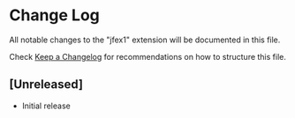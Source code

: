 # Change Log

All notable changes to the "jfex1" extension will be documented in this file.

Check [Keep a Changelog](http://keepachangelog.com/) for recommendations on how to structure this file.

## [Unreleased]

- Initial release